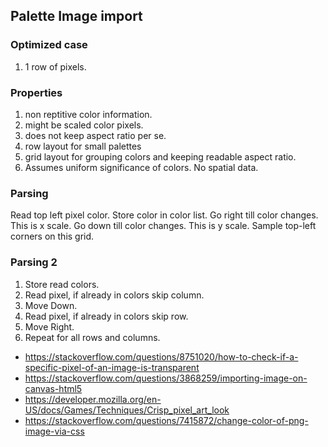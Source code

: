 ## Palette Image import
### Optimized case
1. 1 row of pixels.

### Properties
1. non reptitive color information. 
2. might be scaled color pixels.
3. does not keep aspect ratio per se.
4. row layout for small palettes
5. grid layout for grouping colors and keeping readable aspect ratio.
6. Assumes uniform significance of colors. No spatial data.

### Parsing
Read top left pixel color. Store color in color list. Go right till color changes. This is x scale. Go down till color changes. This is y scale. Sample top-left corners on this grid.

### Parsing 2
1. Store read colors. 
2. Read pixel, if already in colors skip column. 
3. Move Down.
4. Read pixel, if already in colors skip row.
5. Move Right.
6. Repeat for all rows and columns.


- https://stackoverflow.com/questions/8751020/how-to-check-if-a-specific-pixel-of-an-image-is-transparent
- https://stackoverflow.com/questions/3868259/importing-image-on-canvas-html5
- https://developer.mozilla.org/en-US/docs/Games/Techniques/Crisp_pixel_art_look
- https://stackoverflow.com/questions/7415872/change-color-of-png-image-via-css
